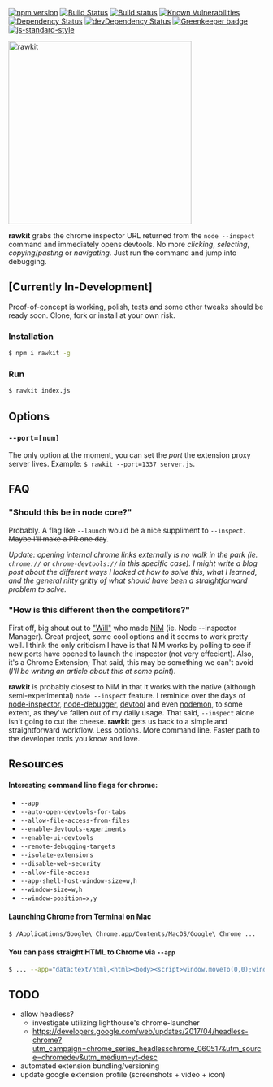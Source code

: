 [![npm version](https://badge.fury.io/js/rawkit.svg)](https://badge.fury.io/js/rawkit)
[![Build Status](https://travis-ci.org/darcyclarke/rawkit.svg?branch=master)](https://travis-ci.org/darcyclarke/rawkit)
[![Build status](https://ci.appveyor.com/api/projects/status/aypcyq2ry7jh8a1k?svg=true)](https://ci.appveyor.com/project/darcyclarke/rawkit)
[![Known Vulnerabilities](https://snyk.io/test/github/darcyclarke/rawkit/badge.svg)](https://snyk.io/test/github/darcyclarke/rawkit)
[![Dependency Status](https://david-dm.org/darcyclarke/rawkit/master.svg)](https://david-dm.org/darcyclarke/rawkit/master)
[![devDependency Status](https://david-dm.org/darcyclarke/rawkit/master/dev-status.svg)](https://david-dm.org/darcyclarke/rawkit/master?type=dev)
[![Greenkeeper badge](https://badges.greenkeeper.io/darcyclarke/rawkit.svg)](https://greenkeeper.io/)
[![js-standard-style](https://img.shields.io/badge/code%20style-standard-brightgreen.svg?style=flat)](https://github.com/feross/standard)

<img src="https://cloud.githubusercontent.com/assets/459713/26273839/960e60d2-3d07-11e7-9ed1-e50f411a473f.png" width="360px" alt="rawkit">

**rawkit** grabs the chrome inspector URL returned from the `node --inspect` command and immediately opens devtools. No more *clicking*, *selecting*, *copying*/*pasting* or *navigating*. Just run the command and jump into debugging.

## [Currently In-Development]

Proof-of-concept is working, polish, tests and some other tweaks should be ready soon. Clone, fork or install at your own risk.

### Installation

```bash
$ npm i rawkit -g
```

### Run

```bash
$ rawkit index.js
```

## Options

### `--port=[num]`

The only option at the moment, you can set the *port* the extension proxy server lives. Example: `$ rawkit --port=1337 server.js`.

## FAQ

### "Should this be in node core?"
Probably. A flag like `--launch` would be a nice suppliment to `--inspect`. ~~Maybe I'll make a PR one day~~.

*Update: opening internal chrome links externally is no walk in the park (ie. `chrome://` or `chrome-devtools://` in this specific case). I might write a blog post about the different ways I looked at how to solve this, what I learned, and the general nitty gritty of what should have been a straightforward problem to solve.*

### "How is this different then the competitors?"

First off, big shout out to ["Will"](https://june07.com) who made [NiM](https://chrome.google.com/webstore/detail/nodejs-v8-inspector-manag/gnhhdgbaldcilmgcpfddgdbkhjohddkj?hl=en) (ie. Node --inspector Manager). Great project, some cool options and it seems to work pretty well. I think the only criticism I have is that NiM works by polling to see if new ports have opened to launch the inspector (not very effecient). Also, it's a Chrome Extension; That said, this may be something we can't avoid (*I'll be writing an article about this at some point*).

**rawkit** is probably closest to NiM in that it works with the native (although semi-experimental) `node --inspect` feature. I reminice over the days of [node-inspector](https://www.npmjs.com/package/node-inspector), [node-debugger](https://atom.io/packages/node-debugger), [devtool](https://www.npmjs.com/package/devtool) and even [nodemon](https://www.npmjs.com/package/nodemon), to some extent, as they've fallen out of my daily usage. That said, `--inspect` alone isn't going to cut the cheese. **rawkit** gets us back to a simple and straightforward workflow. Less options. More command line. Faster path to the developer tools you know and love.

## Resources

#### Interesting command line flags for chrome:

- `--app`
- `--auto-open-devtools-for-tabs`
- `--allow-file-access-from-files`
- `--enable-devtools-experiments`
- `--enable-ui-devtools`
- `--remote-debugging-targets`
- `--isolate-extensions`
- `--disable-web-security`
- `--allow-file-access`
- `--app-shell-host-window-size=w,h`
- `--window-size=w,h`
- `--window-position=x,y`

#### Launching Chrome from Terminal on Mac

```bash
$ /Applications/Google\ Chrome.app/Contents/MacOS/Google\ Chrome ...
```

#### You can pass straight HTML to Chrome via `--app`

```bash
$ ... --app="data:text/html,<html><body><script>window.moveTo(0,0);window.resizeTo(800,600);</script></body></html>"
```

## TODO
- allow headless?
  - investigate utilizing lighthouse's chrome-launcher
  - https://developers.google.com/web/updates/2017/04/headless-chrome?utm_campaign=chrome_series_headlesschrome_060517&utm_source=chromedev&utm_medium=yt-desc
- automated extension bundling/versioning
- update google extension profile (screenshots + video + icon)
